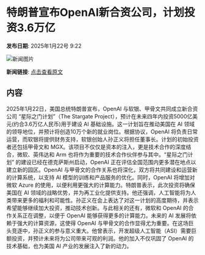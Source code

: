 # 特朗普宣布OpenAI新合资公司，计划投资3.6万亿

**发布日期**: 2025年1月22号 9:22

![新闻图片](https://pic.chinaz.com/picmap/201901101704279841_1.jpg)

**新闻链接**: [点击查看原文](https://www.aibase.com/zh/news/14906)

## 内容

2025年1月22日，美国总统特朗普宣布，OpenAI 与软银、甲骨文共同成立新合资公司 “星际之门计划”（The Stargate Project），预计在未来四年内投资5000亿美元(约合3.6万亿人民币)用于建设 AI 基础设施。这一计划旨在推动美国在 AI 领域的领导地位，并预计将创造10万个新的就业岗位。根据协议，OpenAI 将负责日常运营，而软银将提供财务支持，软银创始人孙正义将担任董事长。计划的初始投资者还包括甲骨文和 MGX。该项目不仅仅是资本的注入，更是技术合作的深度结合，微软、英伟达和 Arm 也将作为重要的技术合作伙伴参与其中。“星际之门计划” 的建设已经在德克萨斯州启动，OpenAI 正在评估全国范围内更多潜在地点以建立新的园区。OpenAI 与甲骨文的合作关系也将深化，双方将共同建设和运营新的计算系统，以支持 AI 模型的训练和产品服务的优化。同时，OpenAI 将增加对微软 Azure 的使用，以便利用更强大的计算能力。特朗普表示，此次投资将确保美国在 AI 领域的战略优势，并为再工业化提供支持。他还强调，人工智能将为人类带来更多的福利和可能性。孙正义在会上表达了对这一计划的高度期待，并表示希望能够继续加大投资，推动技术创新。与此相关的还有，微软和 OpenAI 的合作关系正在调整，以便于 OpenAI 能够获得更多的计算能力。未来的 AI 发展将依赖于强大的计算资源，这使得 OpenAI 与甲骨文的合作显得尤为重要。在这场巨头竞逐中，孙正义的参与意义重大。他曾表示，开发超级人工智能（ASI）需要巨额投资，并预计未来将为公司带来可观的利润。他的加入不仅巩固了 OpenAI 的技术基础，也为美国 AI 产业的发展注入了新的动力。
